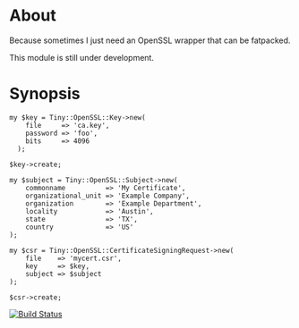 # About

Because sometimes I just need an OpenSSL wrapper that can be fatpacked.

This module is still under development.

# Synopsis

```
my $key = Tiny::OpenSSL::Key->new(
    file     => 'ca.key',
    password => 'foo',
    bits     => 4096
  );

$key->create;

my $subject = Tiny::OpenSSL::Subject->new(
    commonname          => 'My Certificate',
    organizational_unit => 'Example Company',
    organization        => 'Example Department',
    locality            => 'Austin',
    state               => 'TX',
    country             => 'US'
);

my $csr = Tiny::OpenSSL::CertificateSigningRequest->new(
    file    => 'mycert.csr',
    key     => $key,
    subject => $subject
);

$csr->create;

```


[![Build Status](https://travis-ci.org/jfwilkus/Tiny-OpenSSL.svg)](https://travis-ci.org/jfwilkus/Tiny-OpenSSL)


